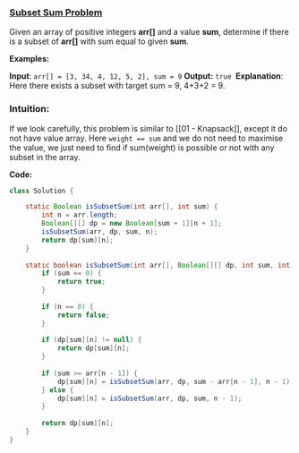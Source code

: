 ### [Subset Sum Problem](https://www.geeksforgeeks.org/problems/subset-sum-problem-1611555638/1)
Given an array of positive integers **arr[]** and a value **sum**, determine if there is a subset of **arr[]** with sum equal to given **sum**. 

**Examples:**

**Input**: `arr[] = [3, 34, 4, 12, 5, 2], sum = 9`
**Output:** `true` 
**Explanation**: Here there exists a subset with target sum = 9, 4+3+2 = 9.

### Intuition:

If we look carefully, this problem is similar to [[01 - Knapsack]], except it do not have value array.
Here `weight == sum` and we do not need to maximise the value, we just need to find if sum(weight) is possible or not with any subset in the array.


**Code:**

```java
class Solution {

    static Boolean isSubsetSum(int arr[], int sum) {
        int n = arr.length;
        Boolean[][] dp = new Boolean[sum + 1][n + 1];
        isSubsetSum(arr, dp, sum, n);
        return dp[sum][n];
    }
    
    static boolean isSubsetSum(int arr[], Boolean[][] dp, int sum, int n) {
        if (sum == 0) {
            return true;
        }
        
        if (n == 0) {
            return false;
        }
        
        if (dp[sum][n] != null) {
            return dp[sum][n];
        }
        
        if (sum >= arr[n - 1]) {
            dp[sum][n] = isSubsetSum(arr, dp, sum - arr[n - 1], n - 1) || isSubsetSum(arr, dp, sum, n - 1);
        } else {
            dp[sum][n] = isSubsetSum(arr, dp, sum, n - 1);
        }
        
        return dp[sum][n];
    }
}
```


